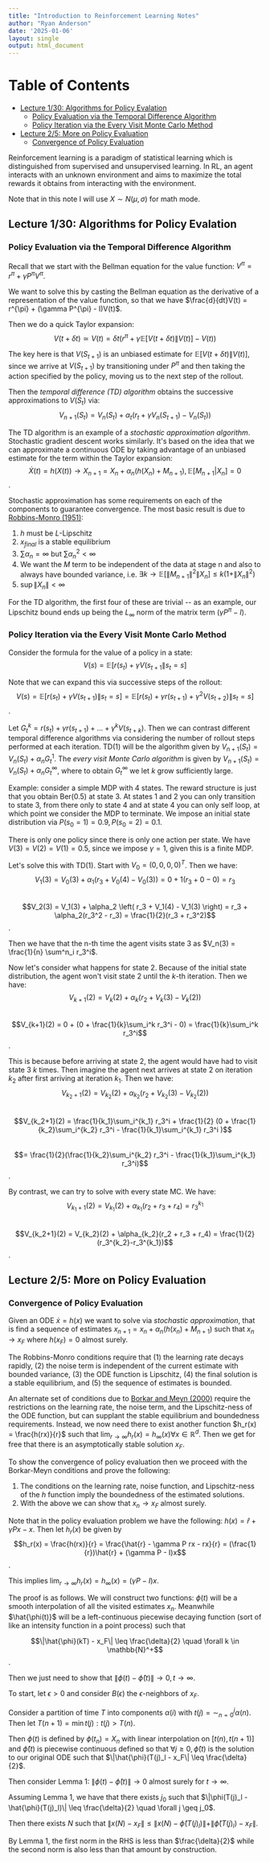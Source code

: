 ```yaml
---
title: "Introduction to Reinforcement Learning Notes"
author: "Ryan Anderson"
date: '2025-01-06'
layout: single
output: html_document
---
```


# Table of Contents
- [Lecture 1/30: Algorithms for Policy Evalation](#lecture-130-algorithms-for-policy-evalation)
  - [Policy Evaluation via the Temporal Difference Algorithm](#policy-evaluation-via-the-temporal-difference-algorithm)
  - [Policy Iteration via the Every Visit Monte Carlo Method](#policy-iteration-via-the-every-visit-monte-carlo-method)
- [Lecture 2/5: More on Policy Evaluation](#lecture-25-more-on-policy-evaluation)
  - [Convergence of Policy Evaluation](#convergence-of-policy-evaluation)

Reinforcement learning is a paradigm of statistical learning which is distinguished from supervised and unsupervised learning. 
In RL, an agent interacts with an unknown environment and aims to maximize the total rewards it obtains from interacting with the environment.

Note that in this note I will use $X \sim N(\mu, \sigma)$ for math mode.

## Lecture 1/30: Algorithms for Policy Evalation
### Policy Evaluation via the Temporal Difference Algorithm

Recall that we start with the Bellman equation for the value function: $V^{\pi} = r^{\pi} + \gamma P^{\pi}V^{\pi}$.

We want to solve this by casting the Bellman equation as the derivative of a representation of the value function, so that we have $\frac{d}{dt}V(t) = r^{\pi} + (\gamma P^{\pi} - I)V(t)$.

Then we do a quick Taylor expansion:\
$$V(t+\delta t) \simeq V(t) = \delta t \left( r^{\pi} + \gamma \mathbb{E}[V(t+\delta t) \| V(t)] - V(t) \right)$$

The key here is that $V(S_{t+1})$ is an unbiased estimate for $\mathbb{E}[V(t+\delta t) \| V(t)]$, since we arrive at $V(S_{t+1})$ by transitioning under $P^{\pi}$ and then taking the action specified by the policy, moving us to the next step of the rollout.

Then the _temporal difference (TD) algorithm_ obtains the successive approximations to $V(S_t)$ via:\
$$V_{n+1}(S_t) = V_n(S_t) + \alpha_t\left( r_t + \gamma V_n(S_{t+1}) - V_n(S_t) \right)$$

The TD algorithm is an example of a _stochastic approximation algorithm_. Stochastic gradient descent works similarly. It's based on the idea that we can approximate a continuous ODE by taking advantage of an unbiased estimate for the term within the Taylor expansion:\
$$\dot{X}(t) = h(X(t)) \rightarrow X_{n+1} = X_n + \alpha_n (h(X_n) + M_{n+1}), \mathbb{E}[M_{n+1} | X_n] = 0$$.

Stochastic approximation has some requirements on each of the components to guarantee convergence. The most basic result is due to [Robbins-Monro (1951)](https://projecteuclid.org/journals/annals-of-mathematical-statistics/volume-22/issue-3/A-Stochastic-Approximation-Method/10.1214/aoms/1177729586.full):
1. $h$ must be $L$-Lipschitz
2. $x_{final}$ is a stable equilibrium
3. $\sum \alpha_n = \infty$ but $\sum \alpha_n^2 < \infty$
4. We want the $M$ term to be independent of the data at stage n and also to always have bounded variance, i.e. $\exists k \rightarrow \mathbb{E}[\|M_{n+1}\|^2 \| X_n] \leq k(1+\|X_n\|^2)$
5. $\sup \|X_n\| < \infty$

For the TD algorithm, the first four of these are trivial -- as an example, our Lipschitz bound ends up being the $L_{\infty}$ norm of the matrix term $(\gamma P^{\pi} - I)$.

### Policy Iteration via the Every Visit Monte Carlo Method
Consider the formula for the value of a policy in a state:\
$$V(s) = \mathbb{E}[r(s_t)+\gamma V(s_{t+1}\|s_t = s]$$

Note that we can expand this via successive steps of the rollout:\
$$V(s) = \mathbb{E}[r(s_t)+\gamma V(s_{t+1})\|s_t = s] = \mathbb{E}[r(s_t)+\gamma r(s_{t+1})+\gamma^2 V(s_{t+2})\|s_t = s]$$.

Let $G^k_t = r(s_t)+\gamma r(s_{t+1})+ \dots + \gamma^k V(s_{t+k})$. Then we can contrast different temporal difference algorithms via considering the number of rollout steps performed at each iteration. TD(1) will be the algorithm given by $V_{n+1}(S_t) = V_n(S_t) + \alpha_n G_t^1$. The _every visit Monte Carlo algorithm_ is given by $V_{n+1}(S_t) = V_n(S_t) + \alpha_n G_t^{\infty}$, where to obtain $G_t^{\infty}$ we let $k$ grow sufficiently large.

Example: consider a simple MDP with 4 states. The reward structure is just that you obtain Ber(0.5) at state 3. At states 1 and 2 you can only transition to state 3, from there only to state 4 and at state 4 you can only self loop, at which point we consider the MDP to terminate. We impose an initial state distribution via $P(s_0 = 1) = 0.9, P(s_0 = 2) = 0.1$.

There is only one policy since there is only one action per state. We have $V(3) = V(2) = V(1) = 0.5$, since we impose $\gamma = 1$, given this is a finite MDP.

Let's solve this with TD(1). Start with $V_0 = (0, 0, 0, 0)^T$. Then we have:\
$$V_1(3) = V_0(3) + \alpha_1 \left( r_3 + V_0(4) - V_0(3) \right) =  0 + 1(r_3 + 0 - 0) = r_3$$\
$$V_2(3) = V_1(3) + \alpha_2 \left( r_3 + V_1(4) - V_1(3) \right) = r_3 + \alpha_2(r_3^2 - r_3) = \frac{1}{2}(r_3 + r_3^2)$$.

Then we have that the n-th time the agent visits state 3 as $V_n(3) = \frac{1}{n} \sum^n_i r_3^i$.

Now let's consider what happens for state 2. Because of the initial state distribution, the agent won't visit state 2 until the $k$-th iteration. Then we have:\
$$V_{k+1}(2) = V_k(2) + \alpha_k (r_2 + V_{k}(3) - V_k(2) )$$\
$$V_{k+1}(2) = 0 + (0 + \frac{1}{k}\sum_i^k r_3^i - 0) = \frac{1}{k}\sum_i^k r_3^i$$.

This is because before arriving at state 2, the agent would have had to visit state 3 $k$ times. Then imagine the agent next arrives at state 2 on iteration $k_2$ after first arriving at iteration $k_1$. Then we have:\
$$V_{k_2+1}(2) = V_{k_2}(2) + \alpha_{k_2} (r_2 + V_{k_2}(3) - V_{k_2}(2) )$$\
$$V_{k_2+1}(2) = \frac{1}{k_1}\sum_i^{k_1} r_3^i + \frac{1}{2} (0 + \frac{1}{k_2}\sum_i^{k_2} r_3^i - \frac{1}{k_1}\sum_i^{k_1} r_3^i )$$\
$$= \frac{1}{2}(\frac{1}{k_2}\sum_i^{k_2} r_3^i - \frac{1}{k_1}\sum_i^{k_1} r_3^i)$$.

By contrast, we can try to solve with every state MC. We have:\
$$V_{k_1+1}(2) = V_{k_1}(2) + \alpha_{k_1}(r_2 + r_3 + r_4) = r_3^{k_1}$$\
$$V_{k_2+1}(2) = V_{k_2}(2) + \alpha_{k_2}(r_2 + r_3 + r_4) = \frac{1}{2}(r_3^{k_2}-r_3^{k_1})$$.


## Lecture 2/5: More on Policy Evaluation
### Convergence of Policy Evaluation
Given an ODE $\dot{x} = h(x)$ we want to solve via _stochastic approximation_, that is find a sequence of estimates $x_{n+1} = x_n + \alpha_n (h(x_n) + M_{n+1})$ such that $x_n \rightarrow x_F$ where $h(x_F) = 0$ almost surely.

The Robbins-Monro conditions require that (1) the learning rate decays rapidly, (2) the noise term is independent of the current estimate with bounded variance, (3) the ODE function is Lipschitz, (4) the final solution is a stable equilibrium, and (5) the sequence of estimates is bounded.

An alternate set of conditions due to [Borkar and Meyn (2000)](https://epubs.siam.org/doi/abs/10.1137/S0363012997331639) require the restrictions on the learning rate, the noise term, and the Lipschitz-ness of the ODE function, but can supplant the stable equilibrium and boundedness requirements. Instead, we now need there to exist another function $h_r(x) = \frac{h(rx)}{r}$ such that $\lim_{r \to \infty} h_r(x) = h_{\infty}(x) \forall x \in \mathbb{R}^d$. Then we get for free that there is an asymptotically stable solution $x_F$.

To show the convergence of policy evaluation then we proceed with the Borkar-Meyn conditions and prove the following:
1. The conditions on the learning rate, noise function, and Lipschitz-ness of the $h$ function imply the boundedness of the estimated solutions.
2. With the above we can show that $x_n \to x_F$ almost surely.

Note that in the policy evaluation problem we have the following: $h(x) = \hat{r} + \gamma P x - x$. Then let $h_r(x)$ be given by
$$h_r(x) = \frac{h(rx)}{r} = \frac{\hat{r} - \gamma P rx - rx}{r} = (\frac{1}{r})\hat{r} + (\gamma P - I)x$$.

This implies $\lim_{r \to \infty} h_r(x) = h_{\infty}(x) = (\gamma P - I)x$.

The proof is as follows. We will construct two functions: $\phi(t)$ will be a smooth interpolation of all the visited estimates $x_n$. Meanwhile $\hat{\phi(t)}$ will be a left-continuous piecewise decaying function (sort of like an intensity function in a point process) such that 

$$\|\hat{\phi}(kT) - x_F\| \leq \frac{\delta}{2} \quad \forall k \in \mathbb{N}^+$$.

Then we just need to show that $\|\phi(t) - \hat{\phi}(t)\| \to 0, t \to \infty$.

To start, let $\epsilon > 0$ and consider $B(\epsilon)$ the $\epsilon$-neighbors of $x_F$.

Consider a partition of time $T$ into components $\alpha(i)$ with $t(j) = \sim_{n=0}^j \alpha(n)$. Then let $T(n+1) = \min t(j) : t(j) > T(n)$.

Then $\phi(t)$ is defined by $\phi(t_n) = X_n$ with linear interpolation on $[t(n), t(n+1)]$ and $\hat{\phi}(t)$ is piecewise continuous defined so that $\forall j \geq 0, \hat{\phi}(t)$ is the solution to our original ODE such that $\|\hat{\phi}(T(j)_l - x_F\| \leq \frac{\delta}{2}$.

Then consider Lemma 1: $\|\phi(t) - \hat{\phi}(t)\| \to 0$ almost surely for $t \to \infty$.

Assuming Lemma 1, we have that there exists $j_0$ such that $\|\phi(T(j)_l - \hat{\phi}(T(j)_l)\| \leq \frac{\delta}{2} \quad \forall j \geq j_0$.

Then there exists $N$ such that $\|x(N) - x_F\| \leq \|x(N) - \hat{\phi}(T(j)_l)\| + \|\hat{\phi}(T(j)_l) - x_F\|$.

By Lemma 1, the first norm in the RHS is less than $\frac{\delta}{2}$ while the second norm is also less than that amount by construction.

